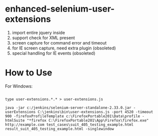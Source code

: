 enhanced-selenium-user-extensions
=================================

1. import entire jquery inside
2. support check for XML present
3. screen capture for command error and timeout
4. for IE screen capture, need extra plugin (obsoleted)
5. special handling for IE events (obsoleted)


How to Use
==========

For Windows:
<pre><code>
type user-extensions.*.* > user-extensions.js

java -jar c:/jenkins/selenium-server-standalone-2.33.0.jar -userExtensions C:\jenkins\bin\user-extensions.js -port 4520 -timeout 900 -firefoxProfileTemplate c:\FirefoxPortable201\Data\profile -htmlSuite "*firefox C:\FirefoxPortable201\App\Firefox\firefox.exe" http://example.com test_cases\suit_405_testing_example.html result_suit_405_testing_example.html -singlewindow
</code></pre>

